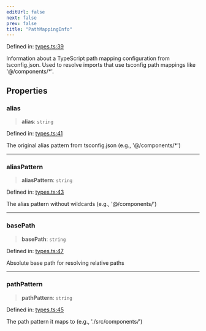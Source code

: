 ```yaml
---
editUrl: false
next: false
prev: false
title: "PathMappingInfo"
---
```


Defined in: [types.ts:39](https://github.com/SubtleTools/move-ts-file/blob/main/src/types.ts#L39)

Information about a TypeScript path mapping configuration from tsconfig.json.
Used to resolve imports that use tsconfig path mappings like '@/components/*'.

## Properties

### alias

> **alias**: `string`

Defined in: [types.ts:41](https://github.com/SubtleTools/move-ts-file/blob/main/src/types.ts#L41)

The original alias pattern from tsconfig.json (e.g., '@/components/*')

---

### aliasPattern

> **aliasPattern**: `string`

Defined in: [types.ts:43](https://github.com/SubtleTools/move-ts-file/blob/main/src/types.ts#L43)

The alias pattern without wildcards (e.g., '@/components/')

---

### basePath

> **basePath**: `string`

Defined in: [types.ts:47](https://github.com/SubtleTools/move-ts-file/blob/main/src/types.ts#L47)

Absolute base path for resolving relative paths

---

### pathPattern

> **pathPattern**: `string`

Defined in: [types.ts:45](https://github.com/SubtleTools/move-ts-file/blob/main/src/types.ts#L45)

The path pattern it maps to (e.g., './src/components/')
